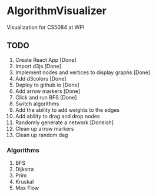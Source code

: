 # AlgorithmVisualizer
Visualization for CS5084 at WPI


## TODO ##
1. Create React App [Done]
2. Import d3js [Done]
3. Implement nodes and vertices to display graphs [Done]
4. Add d3colors [Done]
5. Deploy to github io [Done]
6. Add arrow markers [Done]
7. Click and run BFS [Done]
8. Switch algorithms
9. Add the ability to add weights to the edges 
10. Add ability to drag and drop nodes
11. Randomly generate a network [Doneish]
12. Clean up arrow markers
13. Clean up random dag


### Algorithms ###
1. BFS
2. Dijkstra
3. Prim 
4. Kruskal
5. Max Flow 